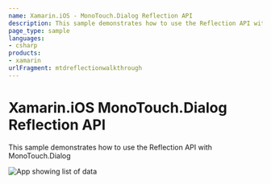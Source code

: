 ```yaml
---
name: Xamarin.iOS - MonoTouch.Dialog Reflection API
description: This sample demonstrates how to use the Reflection API with MonoTouch.Dialog
page_type: sample
languages:
- csharp
products:
- xamarin
urlFragment: mtdreflectionwalkthrough
---
```

# Xamarin.iOS MonoTouch.Dialog Reflection API

This sample demonstrates how to use the Reflection API with MonoTouch.Dialog

![App showing list of data](Screenshots/MTDReflectionWalkthrough.png)
